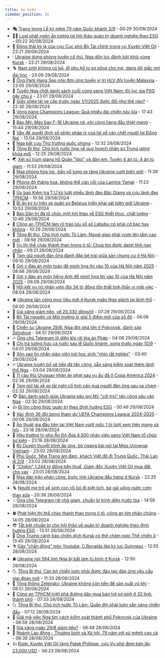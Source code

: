```yaml
---
title: Sự kiện
sidebar_position: 16
---
```


<!-- dantri-su-kien:START -->
- 🎭 [Trang trọng Lễ kỷ niệm 79 năm Quốc khánh 2/9](https://dantri.com.vn/xa-hoi/trang-trong-le-ky-niem-79-nam-quoc-khanh-29-20240829225528286.htm) - 00:29 30/08/2024
- 👨‍🏫 [Loạt phát ngôn ấn tượng tại hội thảo quản trị doanh nghiệp theo ESG](https://dantri.com.vn/kinh-doanh/loat-phat-ngon-an-tuong-tai-hoi-thao-quan-tri-doanh-nghiep-theo-esg-20240830063735899.htm) - 00:22 30/08/2024
- 🌮 [Động thái kỳ lạ của cựu Cục phó Bộ Tài chính trong vụ Xuyên Việt Oil](https://dantri.com.vn/phap-luat/dong-thai-ky-la-cua-cuu-cuc-pho-bo-tai-chinh-trong-vu-xuyen-viet-oil-20240829215502796.htm) - 23:21 29/08/2024
- 🕯 [Ukraine dựng phòng tuyến cố thủ, Nga dồn lực đánh bật khỏi vùng Kursk](https://dantri.com.vn/the-gioi/ukraine-dung-phong-tuyen-co-thu-nga-don-luc-danh-bat-khoi-vung-kursk-20240830060615819.htm) - 23:21 29/08/2024
- 🪜 [Nam sinh không có bố, đi phụ hồ lo sự sống cho mẹ, dang dở giấc mơ đại học](https://dantri.com.vn/tam-long-nhan-ai/nam-sinh-khong-co-bo-di-phu-ho-lo-su-song-cho-me-dang-do-giac-mo-dai-hoc-20240826094848372.htm) - 23:09 29/08/2024
- 🐘 [Ông Park Hang Seo nộp đơn ứng tuyển vị trí HLV đội tuyển Malaysia](https://dantri.com.vn/the-thao/ong-park-hang-seo-nop-don-ung-tuyen-vi-tri-hlv-doi-tuyen-malaysia-20240829235735856.htm) - 23:05 29/08/2024
- 🤔 [Tuyển Nga chốt danh sách cuối cùng sang Việt Nam: Kỷ lục gia PSG gây chú ý](https://dantri.com.vn/the-thao/tuyen-nga-chot-danh-sach-cuoi-cung-sang-viet-nam-ky-luc-gia-psg-gay-chu-y-20240830005930891.htm) - 23:01 29/08/2024
- 🧠 [Giấy phép lái xe cấp trước ngày 1/1/2025 được đổi như thế nào?](https://dantri.com.vn/ban-doc/giay-phep-lai-xe-cap-truoc-ngay-112025-duoc-doi-nhu-the-nao-20240829154025339.htm) - 22:30 29/08/2024
- 📝 [Vòng bảng Champions League: Quá nhiều đại chiến nảy lửa](https://dantri.com.vn/the-thao/vong-bang-champions-league-qua-nhieu-dai-chien-nay-lua-20240829224328099.htm) - 17:43 29/08/2024
- 🦏 [Báo Mỹ: Máy bay F-16 Ukraine rơi, phi công hàng đầu thiệt mạng](https://dantri.com.vn/the-gioi/bao-my-may-bay-f-16-ukraine-roi-phi-cong-hang-dau-thiet-mang-20240829224429802.htm) - 15:44 29/08/2024
- 🥰 [Vấn đề quyết định số phận pháp lý của tài xế cán chết người tại Đồng Nai](https://dantri.com.vn/ban-doc/van-de-quyet-dinh-so-phan-phap-ly-cua-tai-xe-can-chet-nguoi-tai-dong-nai-20240829175246419.htm) - 13:04 29/08/2024
- 🤗 [Nga bắt cựu Thứ trưởng quốc phòng](https://dantri.com.vn/the-gioi/nga-bat-cuu-thu-truong-quoc-phong-20240829192755979.htm) - 12:32 29/08/2024
- 🌈 [Tổng Bí thư, Chủ tịch nước họp về quy hoạch nhân sự Trung ương khóa mới](https://dantri.com.vn/xa-hoi/tong-bi-thu-chu-tich-nuoc-hop-ve-quy-hoach-nhan-su-trung-uong-khoa-moi-20240829191605268.htm) - 12:25 29/08/2024
- 🌏 [Xét xử trùm giang hồ Quân &quot;Idol&quot; và đàn em: Tuyên 4 án tử, 4 án tù giam](https://dantri.com.vn/phap-luat/xet-xu-trum-giang-ho-quan-idol-va-dan-em-tuyen-4-an-tu-4-an-tu-giam-20240829183301453.htm) - 11:53 29/08/2024
- 💄 [Nga phóng hỏa lực, bắn nổ tung xe tăng Ukraine vượt biên giới](https://dantri.com.vn/the-gioi/nga-phong-hoa-luc-ban-no-tung-xe-tang-ukraine-vuot-bien-gioi-20240829164829464.htm) - 11:39 29/08/2024
- 👺 [Phong độ thăng hoa, không thể cản nổi của Lamine Yamal](https://dantri.com.vn/the-thao/phong-do-thang-hoa-khong-the-can-noi-cua-lamine-yamal-20240829145949186.htm) - 11:23 29/08/2024
- 👹 [Ủy ban Kiểm tra T.Ư kỷ luật nhiều lãnh đạo Bắc Giang và cựu lãnh đạo TPHCM](https://dantri.com.vn/xa-hoi/uy-ban-kiem-tra-tu-ky-luat-nhieu-lanh-dao-bac-giang-va-cuu-lanh-dao-tphcm-20240829165340196.htm) - 10:56 29/08/2024
- 🌊 [Bí ẩn ký tự trên xe quân sự Belarus triển khai sát biên giới Ukraine](https://dantri.com.vn/the-gioi/bi-an-ky-tu-tren-xe-quan-su-belarus-trien-khai-sat-bien-gioi-ukraine-20240829172149680.htm) - 10:52 29/08/2024
- 🤠 [Báo Dân trí đã tổ chức một hội thảo về ESG thiết thực, chất lượng](https://dantri.com.vn/kinh-doanh/bao-dan-tri-da-to-chuc-mot-hoi-thao-ve-esg-thiet-thuc-chat-luong-20240829162649591.htm) - 10:46 29/08/2024
- 🎊 [Công an TPHCM làm rõ trào lưu xổ số Labubu có phải cờ bạc hay không](https://dantri.com.vn/xa-hoi/cong-an-tphcm-lam-ro-trao-luu-xo-so-labubu-co-phai-co-bac-hay-khong-20240829172724464.htm) - 10:29 29/08/2024
- 🐘 [Tổng Bí thư, Chủ tịch nước Tô Lâm: Ngoại giao phải vươn lên tầm cao mới](https://dantri.com.vn/xa-hoi/tong-bi-thu-chu-tich-nuoc-to-lam-ngoai-giao-phai-vuon-len-tam-cao-moi-20240829163653529.htm) - 09:58 29/08/2024
- 💂 [Vụ thi thể cháy thành than trong ô tô: Chưa tìm được danh tính nạn nhân](https://dantri.com.vn/xa-hoi/vu-thi-the-chay-thanh-than-trong-o-to-chua-tim-duoc-danh-tinh-nan-nhan-20240829154431021.htm) - 09:21 29/08/2024
- 👹 [Tạm giữ người đàn ông đánh đập bé trai giữa sân chung cư ở Hà Nội](https://dantri.com.vn/phap-luat/tam-giu-nguoi-dan-ong-danh-dap-be-trai-giua-san-chung-cu-o-ha-noi-20240829160451051.htm) - 09:10 29/08/2024
- 🦒 [Gợi ý đáp án môn toán đề minh họa thi vào 10 của Hà Nội năm 2025](https://dantri.com.vn/giao-duc/goi-y-dap-an-mon-toan-de-minh-hoa-thi-vao-10-cua-ha-noi-nam-2025-20240829150755869.htm) - 08:46 29/08/2024
- 🗽 [Gợi ý đáp án môn tiếng Anh đề minh họa thi vào 10 của Hà Nội năm 2025](https://dantri.com.vn/giao-duc/goi-y-dap-an-mon-tieng-anh-de-minh-hoa-thi-vao-10-cua-ha-noi-nam-2025-20240829141242538.htm) - 08:08 29/08/2024
- 💄 [Hồi kết vụ nữ nhân viên đòi 34 tỷ đồng tổn thất tinh thần vì mất việc](https://dantri.com.vn/lao-dong-viec-lam/hoi-ket-vu-nu-nhan-vien-doi-34-ty-dong-ton-that-tinh-than-vi-mat-viec-20240829122737288.htm) - 08:04 29/08/2024
- ⛽️ [Ukraine tấn công mục tiêu mới ở Kursk ngăn Nga giành lại lãnh thổ](https://dantri.com.vn/the-gioi/ukraine-tan-cong-muc-tieu-moi-o-kursk-ngan-nga-gianh-lai-lanh-tho-20240829144110994.htm) - 08:00 29/08/2024
- 🥷 [Giá xăng giảm tiếp, về 20.330 đồng/lít](https://dantri.com.vn/kinh-doanh/gia-xang-giam-tiep-ve-20330-donglit-20240829142545070.htm) - 07:28 29/08/2024
- 🤖 [Bộ Tài nguyên và Môi trường lý giải 5 điểm mới của sổ đỏ](https://dantri.com.vn/xa-hoi/bo-tai-nguyen-va-moi-truong-ly-giai-5-diem-moi-cua-so-do-20240829125110194.htm) - 06:08 29/08/2024
- 🌊 [Chiến sự Ukraine 29/8: Nga đột phá lớn ở Pokrovsk, đánh sập Selydove](https://dantri.com.vn/the-gioi/chien-su-ukraine-298-nga-dot-pha-lon-o-pokrovsk-danh-sap-selydove-20240829104542974.htm) - 04:51 29/08/2024
- 🔥 [Ông chủ Telegram lộ diện khi rời tòa án Pháp](https://dantri.com.vn/the-gioi/ong-chu-telegram-lo-dien-khi-roi-toa-an-phap-20240829105831728.htm) - 04:06 29/08/2024
- 🦏 [Chi trả lương hưu cả nước sau lễ Quốc khánh, xong trước ngày 10/9](https://dantri.com.vn/an-sinh/chi-tra-luong-huu-ca-nuoc-sau-le-quoc-khanh-xong-truoc-ngay-109-20240829061855089.htm) - 04:01 29/08/2024
- 🐘 [Xôn xao tin nhắn giáo viên nói học sinh &quot;nhìn rất nghèo&quot;](https://dantri.com.vn/giao-duc/xon-xao-tin-nhan-giao-vien-noi-hoc-sinh-nhin-rat-ngheo-20240829091145374.htm) - 03:40 29/08/2024
- 🔥 [Ukraine tuyên bố sẽ tiếp đà tấn công, sẵn sàng kiểm soát thêm lãnh thổ Nga](https://dantri.com.vn/the-gioi/ukraine-tuyen-bo-se-tiep-da-tan-cong-san-sang-kiem-soat-them-lanh-tho-nga-20240829095447815.htm) - 03:04 29/08/2024
- 💼 [11 cầu thủ Uruguay nhận án phạt sau vụ ẩu đả ở Copa America 2024](https://dantri.com.vn/the-thao/11-cau-thu-uruguay-nhan-an-phat-sau-vu-au-da-o-copa-america-2024-20240829093057875.htm) - 02:36 29/08/2024
- 🚀 [Tạm giữ tài xế xe tải nghi cố tình cán qua người đàn ông sau va chạm](https://dantri.com.vn/phap-luat/tam-giu-tai-xe-xe-tai-nghi-co-tinh-can-qua-nguoi-dan-ong-sau-va-cham-20240829085816644.htm) - 02:33 29/08/2024
- 🐵 [Bản danh sách giúp Ukraine kêu gọi Mỹ &quot;cởi trói&quot; tấn công sâu vào Nga](https://dantri.com.vn/the-gioi/ban-danh-sach-giup-ukraine-keu-goi-my-coi-troi-tan-cong-sau-vao-nga-20240829092909127.htm) - 02:30 29/08/2024
- 👍 [Đi tìm công thức quản trị theo định hướng ESG](https://dantri.com.vn/kinh-doanh/di-tim-cong-thuc-quan-tri-theo-dinh-huong-esg-20240828174256076.htm) - 00:49 29/08/2024
- 🚦 [Xác định 36 đội bóng tham dự UEFA Champions League 2024-2025](https://dantri.com.vn/the-thao/xac-dinh-36-doi-bong-tham-du-uefa-champions-league-2024-2025-20240829070512774.htm) - 00:08 29/08/2024
- 🥸 [Ảo thuật gia đầu tiên tại Việt Nam vượt mốc 1 tỷ lượt xem trên mạng xã hội](https://dantri.com.vn/doi-song/ao-thuat-gia-dau-tien-tai-viet-nam-vuot-moc-1-ty-luot-xem-tren-mang-xa-hoi-20240814183458673.htm) - 23:18 28/08/2024
- 🥷 [Hậu trường tỷ phú Ấn Độ đưa 4.500 nhân viên sang Việt Nam tổ chức sự kiện](https://dantri.com.vn/du-lich/hau-truong-ty-phu-an-do-dua-4500-nhan-vien-sang-viet-nam-to-chuc-su-kien-20240828155735726.htm) - 23:16 28/08/2024
- 🤡 [Kỳ Duyên thuyết trình ấp úng, bỏ ngang bài nói tại Miss Universe Vietnam](https://dantri.com.vn/giai-tri/ky-duyen-thuyet-trinh-ap-ung-bo-ngang-bai-noi-tai-miss-universe-vietnam-20240829024120750.htm) - 23:02 28/08/2024
- 🥳 [Phú Quốc, Nha Trang ảm đạm, khách Việt đổ đi Trung Quốc, Thái Lan lễ 2/9](https://dantri.com.vn/du-lich/phu-quoc-nha-trang-am-dam-khach-viet-do-di-trung-quoc-thai-lan-le-29-20240828120102707.htm) - 23:02 28/08/2024
- 🤩 [&quot;Chiếm&quot; 1.244 tỷ đồng tiền thuế, Giám đốc Xuyên Việt Oil mua đất, cho vay](https://dantri.com.vn/phap-luat/chiem-1244-ty-dong-tien-thue-giam-doc-xuyen-viet-oil-mua-dat-cho-vay-20240828234608544.htm) - 23:01 28/08/2024
- 🎡 [Nga dàn trận phản công, buộc lính Ukraine đầu hàng ở Kursk](https://dantri.com.vn/the-gioi/nga-dan-tran-phan-cong-buoc-linh-ukraine-dau-hang-o-kursk-20240828232841886.htm) - 22:25 28/08/2024
- 🪜 [Người mẹ trở về sinh con rồi bỏ đi biệt tích, bé gái uống nước cơm thay sữa](https://dantri.com.vn/tam-long-nhan-ai/nguoi-me-tro-ve-sinh-con-roi-bo-di-biet-tich-be-gai-uong-nuoc-com-thay-sua-20240818163742585.htm) - 20:38 28/08/2024
- 💡 [Ông chủ Telegram rời nhà giam, chuẩn bị trình diện trước tòa](https://dantri.com.vn/the-gioi/ong-chu-telegram-roi-nha-giam-chuan-bi-trinh-dien-truoc-toa-20240828215620332.htm) - 14:56 28/08/2024
- ⛽️ [Phát hiện thi thể cháy thành than trong ô tô, công an tìm nhân chứng](https://dantri.com.vn/phap-luat/phat-hien-thi-the-chay-thanh-than-trong-o-to-cong-an-tim-nhan-chung-20240828205634600.htm) - 14:05 28/08/2024
- 😎 [Tất bật chuẩn bị cho hội thảo về quản trị doanh nghiệp theo định hướng ESG](https://dantri.com.vn/kinh-doanh/tat-bat-chuan-bi-cho-hoi-thao-ve-quan-tri-doanh-nghiep-theo-dinh-huong-esg-20240828201930481.htm) - 13:51 28/08/2024
- 🗽 [Ông Trump cảnh báo chiến dịch Kursk có thể châm ngòi Thế chiến 3](https://dantri.com.vn/the-gioi/ong-trump-canh-bao-chien-dich-kursk-co-the-cham-ngoi-the-chien-3-20240828202239474.htm) - 13:45 28/08/2024
- ⚗️ [Gây &quot;chấn động&quot; trên Youtube, C.Ronaldo lập kỷ lục Guinness](https://dantri.com.vn/the-thao/gay-chan-dong-tren-youtube-cronaldo-lap-ky-luc-guinness-20240828195448103.htm) - 12:55 28/08/2024
- ⛽️ [Ukraine nói 594 lính Nga bị bắt làm tù binh ở Kursk](https://dantri.com.vn/the-gioi/ukraine-noi-594-linh-nga-bi-bat-lam-tu-binh-o-kursk-20240828172628998.htm) - 12:50 28/08/2024
- 🌜 [Tổng Bí thư: Cán bộ chiến lược phải được đào tạo đáp ứng yêu cầu giai đoạn mới](https://dantri.com.vn/xa-hoi/tong-bi-thu-can-bo-chien-luoc-phai-duoc-dao-tao-dap-ung-yeu-cau-giai-doan-moi-20240828183342516.htm) - 11:33 28/08/2024
- 🦩 [Tổng thống Zelensky: Ukraine không còn tiền để sản xuất vũ khí](https://dantri.com.vn/the-gioi/tong-thong-zelensky-ukraine-khong-con-tien-de-san-xuat-vu-khi-20240828145905722.htm) - 08:51 28/08/2024
- 🦒 [Công an TPHCM triệt phá đường dây mua bán trẻ sơ sinh ở 32 tỉnh, thành phố](https://dantri.com.vn/phap-luat/cong-an-tphcm-triet-pha-duong-day-mua-ban-tre-so-sinh-o-32-tinh-thanh-pho-20240828142528167.htm) - 07:33 28/08/2024
- 🌜 [Tổng Bí thư, Chủ tịch nước Tô Lâm: Quân đội phải luôn sẵn sàng chiến đấu](https://dantri.com.vn/xa-hoi/tong-bi-thu-chu-tich-nuoc-to-lam-quan-doi-phai-luon-san-sang-chien-dau-20240828141205686.htm) - 07:12 28/08/2024
- 🐎 [Giải mã việc Nga tìm cách kiểm soát thành phố Pokrovsk của Ukraine](https://dantri.com.vn/the-gioi/giai-ma-viec-nga-tim-cach-kiem-soat-thanh-pho-pokrovsk-cua-ukraine-20240828135718002.htm) - 06:59 28/08/2024
- 🌋 [Giá xăng ngày 29/8 giảm tiếp?](https://dantri.com.vn/kinh-doanh/gia-xang-ngay-298-giam-tiep-20240828121553645.htm) - 06:48 28/08/2024
- 🧰 [Ngành Lao động - Thương binh và Xã hội, 79 năm với sứ mệnh cao cả](https://dantri.com.vn/an-sinh/nganh-lao-dong-thuong-binh-va-xa-hoi-79-nam-voi-su-menh-cao-ca-20240828132011685.htm) - 06:39 28/08/2024
- 👍 [Được Xuyên Việt Oil tặng Patek Philippe, cựu Vụ phó đem bán lấy 23.000 USD](https://dantri.com.vn/phap-luat/duoc-xuyen-viet-oil-tang-patek-philippe-cuu-vu-pho-dem-ban-lay-23000-usd-20240828130634925.htm) - 06:23 28/08/2024<!-- dantri-su-kien:END -->
